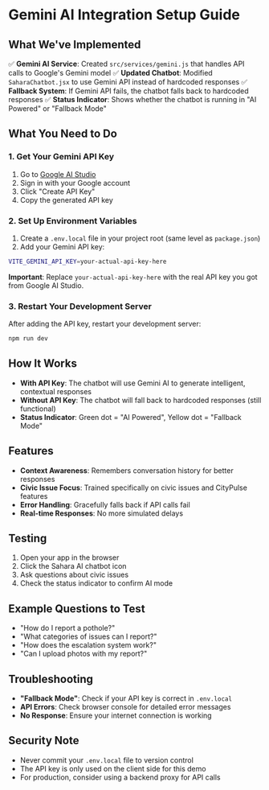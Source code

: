 # Gemini AI Integration Setup Guide

## What We've Implemented

✅ **Gemini AI Service**: Created `src/services/gemini.js` that handles API calls to Google's Gemini model
✅ **Updated Chatbot**: Modified `SaharaChatbot.jsx` to use Gemini API instead of hardcoded responses
✅ **Fallback System**: If Gemini API fails, the chatbot falls back to hardcoded responses
✅ **Status Indicator**: Shows whether the chatbot is running in "AI Powered" or "Fallback Mode"

## What You Need to Do

### 1. Get Your Gemini API Key

1. Go to [Google AI Studio](https://makersuite.google.com/app/apikey)
2. Sign in with your Google account
3. Click "Create API Key"
4. Copy the generated API key

### 2. Set Up Environment Variables

1. Create a `.env.local` file in your project root (same level as `package.json`)
2. Add your Gemini API key:

```bash
VITE_GEMINI_API_KEY=your-actual-api-key-here
```

**Important**: Replace `your-actual-api-key-here` with the real API key you got from Google AI Studio.

### 3. Restart Your Development Server

After adding the API key, restart your development server:

```bash
npm run dev
```

## How It Works

- **With API Key**: The chatbot will use Gemini AI to generate intelligent, contextual responses
- **Without API Key**: The chatbot will fall back to hardcoded responses (still functional)
- **Status Indicator**: Green dot = "AI Powered", Yellow dot = "Fallback Mode"

## Features

- **Context Awareness**: Remembers conversation history for better responses
- **Civic Issue Focus**: Trained specifically on civic issues and CityPulse features
- **Error Handling**: Gracefully falls back if API calls fail
- **Real-time Responses**: No more simulated delays

## Testing

1. Open your app in the browser
2. Click the Sahara AI chatbot icon
3. Ask questions about civic issues
4. Check the status indicator to confirm AI mode

## Example Questions to Test

- "How do I report a pothole?"
- "What categories of issues can I report?"
- "How does the escalation system work?"
- "Can I upload photos with my report?"

## Troubleshooting

- **"Fallback Mode"**: Check if your API key is correct in `.env.local`
- **API Errors**: Check browser console for detailed error messages
- **No Response**: Ensure your internet connection is working

## Security Note

- Never commit your `.env.local` file to version control
- The API key is only used on the client side for this demo
- For production, consider using a backend proxy for API calls
